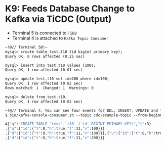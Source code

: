 # K9: Feeds Database Change to Kafka via TiCDC (Output)
+ Terminal 5 is connected to `TiDB`
+ Terminal 4 is attached to `Kafka Topic Consumer`
```8
~!@// Terminal 5@!~
mysql> create table test.t10 (id bigint primary key);
Query OK, 0 rows affected (0.25 sec)

mysql> insert into test.t10 values (100);
Query OK, 1 row affected (0.01 sec)

mysql> update test.t10 set id=200 where id=100;
Query OK, 1 row affected (0.02 sec)
Rows matched: 1  Changed: 1  Warnings: 0

mysql> delete from test.t10;
Query OK, 1 row affected (0.02 sec)

~!@// Terminal 4, You can see four events for DDL, INSERT, UPDATE and finally the DELETE@!~
$ bin/kafka-console-consumer.sh --topic cdc-example-topic --from-beginning --bootstrap-server localhost:9092

A{"q":"CREATE TABLE `test`.`t10` (`id` BIGINT PRIMARY KEY)","t":3}
,{"u":{"id":{"t":8,"h":true,"f":11,"v":100}}}
,{"d":{"id":{"t":8,"h":true,"f":11,"v":100}}},{"u":{"id":{"t":8,"h":true,"f":11,"v":200}}}
,{"d":{"id":{"t":8,"h":true,"f":11,"v":200}}}
```